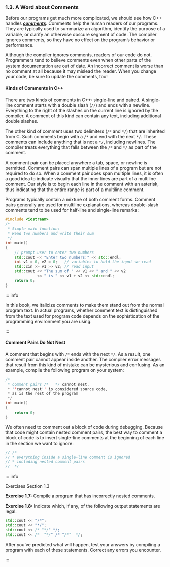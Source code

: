 <h3 id="filepos157648">1.3. A Word about Comments</h3>
<p>Before our programs get much more complicated, we should see how C++ handles <em><strong><a href="018-defined_terms.html#filepos258247" id="filepos157866">comments</a></strong></em>. Comments help the human readers of our programs. They are typically used to summarize an algorithm, identify the purpose of a variable, or clarify an otherwise obscure segment of code. The compiler ignores comments, so they have no effect on the program’s behavior or performance.</p>
<p>Although the compiler ignores comments, readers of our code do not. Programmers tend to believe comments even when other parts of the system documentation are out of date. An incorrect comment is worse than no comment at all because it may mislead the reader. When you change your code, be sure to update the comments, too!</p>
<h4>Kinds of Comments in C++</h4>
<p>There are two kinds of comments in C++: single-line and paired. A single-line comment starts with a double slash (<code>//</code>) and ends with a newline. Everything to the right of the slashes on the current line is ignored by the compiler. A comment of this kind can contain any text, including additional double slashes.</p>
<p>The other kind of comment uses two delimiters (<code>/*</code> and <code>*/</code>) that are inherited from C. Such comments begin with a <code>/*</code> and end with the next <code>*/</code>. These comments can include anything that is not a <code>*/</code>, including newlines. The compiler treats everything that falls between the <code>/*</code> and <code>*/</code> as part of the comment.</p>
<p>A comment pair can be placed anywhere a tab, space, or newline is permitted. Comment pairs can span multiple lines of a program but are not required to do so. When a comment pair does span multiple lines, it is often a good idea to indicate visually that the inner lines are part of a multiline comment. Our style is to begin each line in the comment with an asterisk, thus indicating that the entire range is part of a multiline comment.</p>
<p>Programs typically contain a mixture of both comment forms. Comment pairs generally are used for multiline explanations, whereas double-slash comments tend to be used for half-line and single-line remarks:</p>

```c++
#include <iostream>
/*
 * Simple main function:
 * Read two numbers and write their sum
 */
int main()
{
    // prompt user to enter two numbers
    std::cout << "Enter two numbers:" << std::endl;
    int v1 = 0, v2 = 0;   // variables to hold the input we read
    std::cin >> v1 >> v2; // read input
    std::cout << "The sum of " << v1 << " and " << v2
              << " is " << v1 + v2 << std::endl;
    return 0;
}
```

::: info
<p>In this book, we italicize comments to make them stand out from the normal program text. In actual programs, whether comment text is distinguished from the text used for program code depends on the sophistication of the programming environment you are using.</p>
:::

<h4>Comment Pairs Do Not Nest</h4>
<p>A comment that begins with <code>/*</code> ends with the next <code>*/</code>. As a result, one comment pair cannot appear inside another. The compiler error messages that result from this kind of mistake can be mysterious and confusing. As an example, compile the following program on your system:</p>

```c++
/*
 * comment pairs /*   */ cannot nest.
 * ''cannot nest'' is considered source code,
 * as is the rest of the program
 */
int main()
{
    return 0;
}
```

<p>We often need to comment out a block of code during debugging. Because that code might contain nested comment pairs, the best way to comment a block of code is to insert single-line comments at the beginning of each line in the section we want to ignore:</p>

```c++
// /*
// * everything inside a single-line comment is ignored
// * including nested comment pairs
//  */
```

::: info
<a id="filepos164930"></a><p>Exercises Section 1.3</p>
<p><strong>Exercise 1.7:</strong> Compile a program that has incorrectly nested comments.</p>
<p><strong>Exercise 1.8:</strong> Indicate which, if any, of the following output statements are legal:</p>

```c++
std::cout << "/*";
std::cout << "*/";
std::cout << /* "*/" */;
std::cout << /*  "*/" /* "/*"  */;
```

<p>After you’ve predicted what will happen, test your answers by compiling a program with each of these statements. Correct any errors you encounter.</p>
:::
